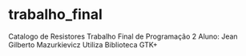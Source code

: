 # trabalho_final
Catalogo de Resistores
Trabalho Final de Programação 2
Aluno: Jean Gilberto Mazurkievicz
Utiliza Biblioteca GTK+
